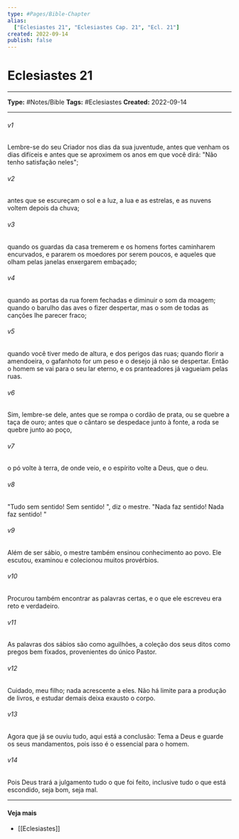 ```yaml
---
type: #Pages/Bible-Chapter
alias:
  ["Eclesiastes 21", "Eclesiastes Cap. 21", "Ecl. 21"]
created: 2022-09-14
publish: false
---
```


# Eclesiastes 21

---

**Type:** #Notes/Bible
**Tags:** #Eclesiastes
**Created:** 2022-09-14

---

###### v1
Lembre-se do seu Criador nos dias da sua juventude, antes que venham os dias difíceis e antes que se aproximem os anos em que você dirá: "Não tenho satisfação neles";
###### v2
antes que se escureçam o sol e a luz, a lua e as estrelas, e as nuvens voltem depois da chuva;
###### v3
quando os guardas da casa tremerem e os homens fortes caminharem encurvados, e pararem os moedores por serem poucos, e aqueles que olham pelas janelas enxergarem embaçado;
###### v4
quando as portas da rua forem fechadas e diminuir o som da moagem; quando o barulho das aves o fizer despertar, mas o som de todas as canções lhe parecer fraco;
###### v5
quando você tiver medo de altura, e dos perigos das ruas; quando florir a amendoeira, o gafanhoto for um peso e o desejo já não se despertar. Então o homem se vai para o seu lar eterno, e os pranteadores já vagueiam pelas ruas.
###### v6
Sim, lembre-se dele, antes que se rompa o cordão de prata, ou se quebre a taça de ouro; antes que o cântaro se despedace junto à fonte, a roda se quebre junto ao poço,
###### v7
o pó volte à terra, de onde veio, e o espírito volte a Deus, que o deu.
###### v8
"Tudo sem sentido! Sem sentido! ", diz o mestre. "Nada faz sentido! Nada faz sentido! "
###### v9
Além de ser sábio, o mestre também ensinou conhecimento ao povo. Ele escutou, examinou e colecionou muitos provérbios.
###### v10
Procurou também encontrar as palavras certas, e o que ele escreveu era reto e verdadeiro.
###### v11
As palavras dos sábios são como aguilhões, a coleção dos seus ditos como pregos bem fixados, provenientes do único Pastor.
###### v12
Cuidado, meu filho; nada acrescente a eles. Não há limite para a produção de livros, e estudar demais deixa exausto o corpo.
###### v13
Agora que já se ouviu tudo, aqui está a conclusão: Tema a Deus e guarde os seus mandamentos, pois isso é o essencial para o homem.
###### v14
Pois Deus trará a julgamento tudo o que foi feito, inclusive tudo o que está escondido, seja bom, seja mal.


---

#### Veja mais

- [[Eclesiastes]]
